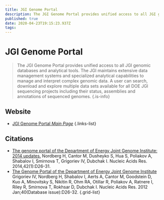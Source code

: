 ```yaml
---
title: JGI Genome Portal
description: The JGI Genome Portal provides unified access to all JGI genomic databases and analytical tools.
published: true
date: 2020-04-23T19:15:23.937Z
tags: 
---
```


# JGI Genome Portal

> The JGI Genome Portal provides unified access to all JGI genomic databases and analytical tools. The JGI maintains extensive data management systems and specialized analytical capabilities to manage and interpret complex genomic data. A user can search, download and explore multiple data sets available for all DOE JGI sequencing projects including their status, assemblies and annotations of sequenced genomes. 
 {.is-info}

 

## Website 

- [JGI Genome Portal *Main Page*](https://genome.jgi.doe.gov/portal/)
 {.links-list}

## Citations

- [The genome portal of the Department of Energy Joint Genome Institute: 2014 updates.](https://academic.oup.com/nar/article/42/D1/D26/1047465) Nordberg H, Cantor M, Dusheyko S, Hua S, Poliakov A, Shabalov I, Smirnova T, Grigoriev IV, Dubchak I. Nucleic Acids Res. 2014,42(1):D26-31.
- [The Genome Portal of the Department of Energy Joint Genome Institute](https://academic.oup.com/nar/article/40/D1/D26/2903587) Grigoriev IV, Nordberg H, Shabalov I, Aerts A, Cantor M, Goodstein D, Kuo A, Minovitsky S, Nikitin R, Ohm RA, Otillar R, Poliakov A, Ratnere I, Riley R, Smirnova T, Rokhsar D, Dubchak I. Nucleic Acids Res. 2012 Jan;40(Database issue):D26-32.
{.grid-list}